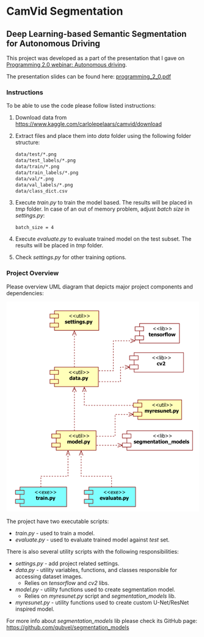 # CamVid Segmentation
## Deep Learning-based Semantic Segmentation for Autonomous Driving 

This project was developed as a part of the presentation that I gave on 
[Programming 2.0 webinar: Autonomous driving](https://www.linkedin.com/comm/events/programming2-0webinara-autonomo6755030263207665664/?midToken=AQFX82zhIzGESQ&midSig=0sAnpP38IfB9A1&trk=eml-email_attendee_confirmation_01-null-1-null&trkEmail=eml-email_attendee_confirmation_01-null-1-null-null-20bu8g%7Ekjv6l6my%7Ek1-null-neptune%2Fprofessional%7Eevent%2Eoverview&lipi=urn%3Ali%3Apage%3Aemail_email_attendee_confirmation_01%3BTGiLQOQHQgGgOx7%2FeYPiiw%3D%3D).

The presentation slides can be found here: 
[programming_2_0.pdf](./docs/programming_2_0.pdf)

### Instructions 

To be able to use the code please follow listed instructions:

1)  Download data from https://www.kaggle.com/carlolepelaars/camvid/download
 
2)  Extract files and place them into *data* folder using the following folder structure:
    ```    
    data/test/*.png
    data/test_labels/*.png
    data/train/*.png
    data/train_labels/*.png
    data/val/*.png
    data/val_labels/*.png
    data/class_dict.csv
    ```

4) Execute *train.py* to train the model based. The results will be placed in *tmp* folder. In case of an out of memory problem, adjust *batch size* in *settings.py*:  
   ```
   batch_size = 4
   ```
   
5) Execute *evaluate.py* to evaluate trained model on the test subset. The results will be placed in *tmp* folder.

6) Check *settings.py* for other training options.

### Project Overview

Please overview UML diagram that depicts major project components and dependencies:

![UML Component Diagram](./docs/uml_model.png)

The project have two executable scripts: 
* *train.py* - used to train a model.
* *evaluate.py* - used to evaluate trained model against *test* set.

There is also several utility scripts with the following responsibilities:
* *settings.py* - add project related settings.
* *data.py* - utility variables, functions, and classes responsible for accessing dataset images. 
  * Relies on *tensorflow* and *cv2* libs.
* *model.py* - utility functions used to create segmentation model. 
  * Relies on *myresunet.py* script and *segmentation_models* lib.
* *myresunet.py* - utility functions used to create custom U-Net/ResNet inspired model.

For more info about *segmentation_models* lib please check its GitHub page:
https://github.com/qubvel/segmentation_models
